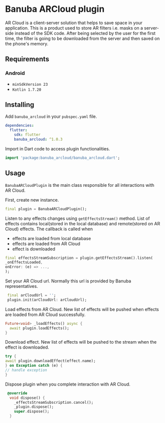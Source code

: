 # Banuba ARCloud plugin

AR Cloud is a client-server solution that helps to save space in your application. This is a product used to store AR filters i.e. masks on a server-side instead of the SDK code. After being selected by the user for the first time, the filter is going to be downloaded from the server and then saved on the phone's memory.

## Requirements
### Android
- `minSdkVersion 23`
- `Kotlin 1.7.20`

## Installing

Add `banuba_arcloud` in your ```pubspec.yaml``` file.

```yaml
dependencies:
  flutter:
    sdk: flutter
    banuba_arcloud: ^1.0.3
```

Import in Dart code to access plugin functionalities.
```dart
import 'package:banuba_arcloud/banuba_arcloud.dart';
```

## Usage

```BanubaARCloudPlugin``` is the main class responsible for all interactions with AR Cloud.

First, create new instance.
```dart
final plugin = BanubaARCloudPlugin();
```

Listen to any effects changes using ```getEffectsStream()``` method. List of effects 
contains local(stored in the local database) and remote(stored on AR Cloud) effects. 
The callback is called when
- effects are loaded from local database
- effects are loaded from AR Cloud
- effect is downloaded

```dart
final effectsStreamSubscription = plugin.getEffectsStream().listen(
_onEffectsLoaded,
onError: (e) => ...,
);
```

Set your AR Cloud url. Normally this url is provided by Banuba representatives.
```dart
 final arCloudUrl = '';
 plugin.init(arCloudUrl: arCloudUrl);
```

Load effects from AR Cloud. New list of effects will be pushed when effects are loaded from AR Cloud successfully.
```dart
Future<void> _loadEffects() async {
  await plugin.loadEffects();
}
```

Download effect. New list of effects will be pushed to the stream when the effect is downloaded.
```dart
try {
await plugin.downloadEffect(effect.name);
} on Exception catch (e) {
// handle exception
}
```

Dispose plugin when you complete interaction with AR Cloud.

```dart
 @override
  void dispose() {
    _effectsStreamSubscription.cancel();
    _plugin.dispose();
    super.dispose();
  }
```

